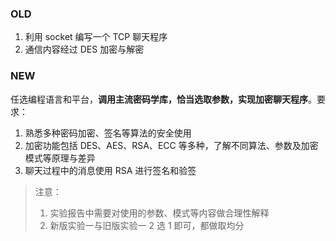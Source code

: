 ### OLD
1. 利用 socket 编写一个 TCP 聊天程序
2. 通信内容经过 DES 加密与解密

### NEW
任选编程语言和平台，**调用主流密码学库，恰当选取参数，实现加密聊天程序**。要求：
1. 熟悉多种密码加密、签名等算法的安全使用
2. 加密功能包括 DES、AES、RSA、ECC 等多种，了解不同算法、参数及加密模式等原理与差异
3. 聊天过程中的消息使用 RSA 进行签名和验签
> 注意：
> 1. 实验报告中需要对使用的参数、模式等内容做合理性解释
> 2. 新版实验一与旧版实验一 2 选 1 即可，都做取均分